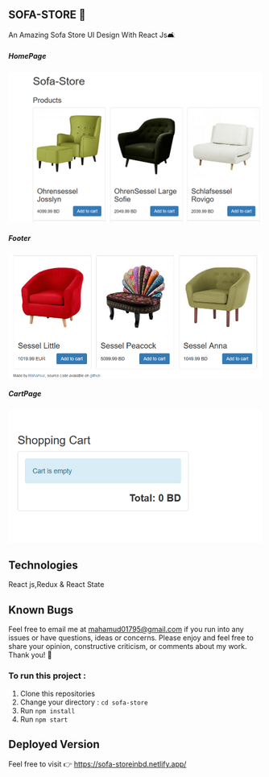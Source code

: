 ## SOFA-STORE 🚪

An Amazing Sofa Store UI Design With React Js🛋️


##### HomePage
![ScreenShot of Form](screenshots/a.png)



##### Footer
![ScreenShot of Form](screenshots/b.png)



##### CartPage
![ScreenShot of Form](screenshots/c.png)



## Technologies
 
React js,Redux & React State

## Known Bugs

Feel free to email me at mahamud01795@gmail.com if you run into any issues or have questions, ideas or concerns. Please enjoy
and feel free to share your opinion, constructive criticism, or comments about my work. Thank you! 🙂

### To run this project :
1. Clone this repositories
2. Change your directory : `cd sofa-store`
3. Run `npm install`
5. Run `npm start`

## Deployed Version

Feel free to visit 👉 https://sofa-storeinbd.netlify.app/

```
  
